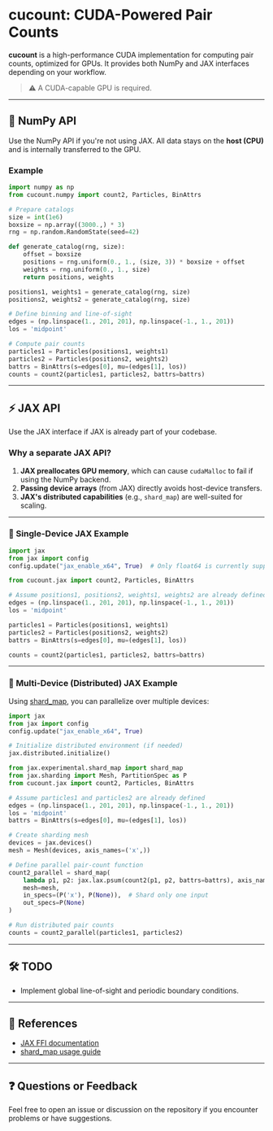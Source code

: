 # cucount: CUDA-Powered Pair Counts

**cucount** is a high-performance CUDA implementation for computing pair counts, optimized for GPUs. It provides both NumPy and JAX interfaces depending on your workflow.

> ⚠️ A CUDA-capable GPU is required.

---

## 🧮 NumPy API

Use the NumPy API if you're not using JAX. All data stays on the **host (CPU)** and is internally transferred to the GPU.

### Example

```python
import numpy as np
from cucount.numpy import count2, Particles, BinAttrs

# Prepare catalogs
size = int(1e6)
boxsize = np.array((3000.,) * 3)
rng = np.random.RandomState(seed=42)

def generate_catalog(rng, size):
    offset = boxsize
    positions = rng.uniform(0., 1., (size, 3)) * boxsize + offset
    weights = rng.uniform(0., 1., size)
    return positions, weights

positions1, weights1 = generate_catalog(rng, size)
positions2, weights2 = generate_catalog(rng, size)

# Define binning and line-of-sight
edges = (np.linspace(1., 201, 201), np.linspace(-1., 1., 201))
los = 'midpoint'

# Compute pair counts
particles1 = Particles(positions1, weights1)
particles2 = Particles(positions2, weights2)
battrs = BinAttrs(s=edges[0], mu=(edges[1], los))
counts = count2(particles1, particles2, battrs=battrs)
```

---

## ⚡ JAX API

Use the JAX interface if JAX is already part of your codebase.

### Why a separate JAX API?

1. **JAX preallocates GPU memory**, which can cause `cudaMalloc` to fail if using the NumPy backend.
2. **Passing device arrays** (from JAX) directly avoids host-device transfers.
3. **JAX's distributed capabilities** (e.g., `shard_map`) are well-suited for scaling.

---

### 🚀 Single-Device JAX Example

```python
import jax
from jax import config
config.update("jax_enable_x64", True)  # Only float64 is currently supported

from cucount.jax import count2, Particles, BinAttrs

# Assume positions1, positions2, weights1, weights2 are already defined
edges = (np.linspace(1., 201, 201), np.linspace(-1., 1., 201))
los = 'midpoint'

particles1 = Particles(positions1, weights1)
particles2 = Particles(positions2, weights2)
battrs = BinAttrs(s=edges[0], mu=(edges[1], los))

counts = count2(particles1, particles2, battrs=battrs)
```

---

### 🧩 Multi-Device (Distributed) JAX Example

Using [shard\_map](https://docs.jax.dev/en/latest/notebooks/shard_map.html), you can parallelize over multiple devices:

```python
import jax
from jax import config
config.update("jax_enable_x64", True)

# Initialize distributed environment (if needed)
jax.distributed.initialize()

from jax.experimental.shard_map import shard_map
from jax.sharding import Mesh, PartitionSpec as P
from cucount.jax import count2, Particles, BinAttrs

# Assume particles1 and particles2 are already defined
edges = (np.linspace(1., 201, 201), np.linspace(-1., 1., 201))
los = 'midpoint'
battrs = BinAttrs(s=edges[0], mu=(edges[1], los))

# Create sharding mesh
devices = jax.devices()
mesh = Mesh(devices, axis_names=('x',))

# Define parallel pair-count function
count2_parallel = shard_map(
    lambda p1, p2: jax.lax.psum(count2(p1, p2, battrs=battrs), axis_name='x'),
    mesh=mesh,
    in_specs=(P('x'), P(None)),  # Shard only one input
    out_specs=P(None)
)

# Run distributed pair counts
counts = count2_parallel(particles1, particles2)
```

---

## 🛠️ TODO

- Implement global line-of-sight and periodic boundary conditions.

---

## 📎 References

- [JAX FFI documentation](https://docs.jax.dev/en/latest/ffi.html)
- [shard\_map usage guide](https://docs.jax.dev/en/latest/notebooks/shard_map.html)

---

## ❓ Questions or Feedback

Feel free to open an issue or discussion on the repository if you encounter problems or have suggestions.
